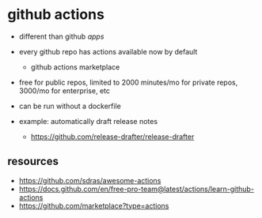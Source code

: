 # github actions

* different than github *apps*

* every github repo has actions available now by default
  * github actions marketplace

* free for public repos, limited to 2000 minutes/mo
  for private repos, 3000/mo for enterprise, etc

* can be run without a dockerfile

* example: automatically draft release notes
  * https://github.com/release-drafter/release-drafter

## resources
* https://github.com/sdras/awesome-actions
* https://docs.github.com/en/free-pro-team@latest/actions/learn-github-actions
* https://github.com/marketplace?type=actions
